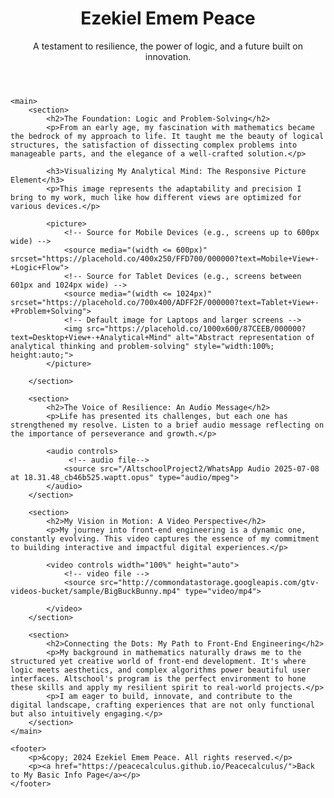<!DOCTYPE html>
<html lang="en">
<head>
    <meta charset="UTF-8">
    <meta name="viewport" content="width=device-width, initial-scale=1.0">
    <title>MEDIA</title>
</head>
<body>
     <header>
        <h1>Ezekiel Emem Peace</h1>
        <p>A testament to resilience, the power of logic, and a future built on innovation.</p>
    </header>

    <main>
        <section>
            <h2>The Foundation: Logic and Problem-Solving</h2>
            <p>From an early age, my fascination with mathematics became the bedrock of my approach to life. It taught me the beauty of logical structures, the satisfaction of dissecting complex problems into manageable parts, and the elegance of a well-crafted solution.</p>

            <h3>Visualizing My Analytical Mind: The Responsive Picture Element</h3>
            <p>This image represents the adaptability and precision I bring to my work, much like how different views are optimized for various devices.</p>

            <picture>
                <!-- Source for Mobile Devices (e.g., screens up to 600px wide) -->
                <source media="(width <= 600px)" srcset="https://placehold.co/400x250/FFD700/000000?text=Mobile+View+-+Logic+Flow">
                <!-- Source for Tablet Devices (e.g., screens between 601px and 1024px wide) -->
                <source media="(width <= 1024px)" srcset="https://placehold.co/700x400/ADFF2F/000000?text=Tablet+View+-+Problem+Solving">
                <!-- Default image for Laptops and larger screens -->
                <img src="https://placehold.co/1000x600/87CEEB/000000?text=Desktop+View+-+Analytical+Mind" alt="Abstract representation of analytical thinking and problem-solving" style="width:100%; height:auto;">
            </picture>

        </section>

        <section>
            <h2>The Voice of Resilience: An Audio Message</h2>
            <p>Life has presented its challenges, but each one has strengthened my resolve. Listen to a brief audio message reflecting on the importance of perseverance and growth.</p>
            
            <audio controls>
                 <!-- audio file-->
                <source src="/AltschoolProject2/WhatsApp Audio 2025-07-08 at 18.31.48_cb46b525.waptt.opus" type="audio/mpeg">
            </audio>
        </section>

        <section>
            <h2>My Vision in Motion: A Video Perspective</h2>
            <p>My journey into front-end engineering is a dynamic one, constantly evolving. This video captures the essence of my commitment to building interactive and impactful digital experiences.</p>

            <video controls width="100%" height="auto">
                <!-- video file -->
                <source src="http://commondatastorage.googleapis.com/gtv-videos-bucket/sample/BigBuckBunny.mp4" type="video/mp4">

            </video>
        </section>

        <section>
            <h2>Connecting the Dots: My Path to Front-End Engineering</h2>
            <p>My background in mathematics naturally draws me to the structured yet creative world of front-end development. It's where logic meets aesthetics, and complex algorithms power beautiful user interfaces. Altschool's program is the perfect environment to hone these skills and apply my resilient spirit to real-world projects.</p>
            <p>I am eager to build, innovate, and contribute to the digital landscape, crafting experiences that are not only functional but also intuitively engaging.</p>
        </section>
    </main>

    <footer>
        <p>&copy; 2024 Ezekiel Emem Peace. All rights reserved.</p>
        <p><a href="https://peacecalculus.github.io/Peacecalculus/">Back to My Basic Info Page</a></p>
    </footer>
</body>
</html>

